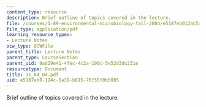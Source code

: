 ```yaml
---
content_type: resource
description: Brief outline of topics covered in the lecture.
file: /courses/1-89-environmental-microbiology-fall-2004/e5187eb0124c5a39b81576f55f0b5085_11_04_04.pdf
file_type: application/pdf
learning_resource_types:
- Lecture Notes
ocw_type: OCWFile
parent_title: Lecture Notes
parent_type: CourseSection
parent_uid: 9ad29e41-4fec-4c2a-198c-5e52d3dc231e
resourcetype: Document
title: 11_04_04.pdf
uid: e5187eb0-124c-5a39-b815-76f55f0b5085
---
```

Brief outline of topics covered in the lecture.

